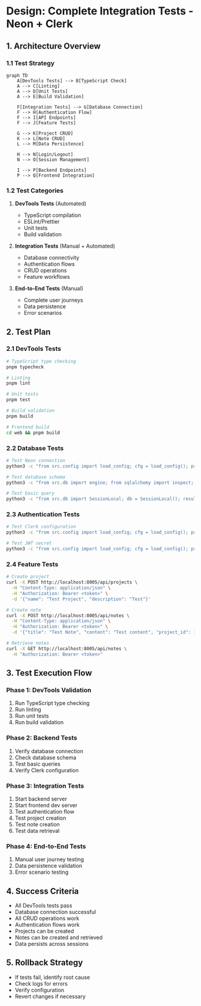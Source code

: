 # Design: Complete Integration Tests - Neon + Clerk

## 1. Architecture Overview
### 1.1 Test Strategy
```mermaid
graph TD
    A[DevTools Tests] --> B[TypeScript Check]
    A --> C[Linting]
    A --> D[Unit Tests]
    A --> E[Build Validation]
    
    F[Integration Tests] --> G[Database Connection]
    F --> H[Authentication Flow]
    F --> I[API Endpoints]
    F --> J[Feature Tests]
    
    G --> K[Project CRUD]
    K --> L[Note CRUD]
    L --> M[Data Persistence]
    
    H --> N[Login/Logout]
    N --> O[Session Management]
    
    I --> P[Backend Endpoints]
    P --> Q[Frontend Integration]
```

### 1.2 Test Categories
1. **DevTools Tests** (Automated)
   - TypeScript compilation
   - ESLint/Prettier
   - Unit tests
   - Build validation

2. **Integration Tests** (Manual + Automated)
   - Database connectivity
   - Authentication flows
   - CRUD operations
   - Feature workflows

3. **End-to-End Tests** (Manual)
   - Complete user journeys
   - Data persistence
   - Error scenarios

## 2. Test Plan

### 2.1 DevTools Tests
```bash
# TypeScript type checking
pnpm typecheck

# Linting
pnpm lint

# Unit tests
pnpm test

# Build validation
pnpm build

# Frontend build
cd web && pnpm build
```

### 2.2 Database Tests
```bash
# Test Neon connection
python3 -c "from src.config import load_config; cfg = load_config(); print(f'✅ Database URL: {cfg.database.url}')"

# Test database schema
python3 -c "from src.db import engine; from sqlalchemy import inspect; inspector = inspect(engine); print(f'Tables: {inspector.get_table_names()}')"

# Test basic query
python3 -c "from src.db import SessionLocal; db = SessionLocal(); result = db.execute('SELECT 1'); print(f'✅ Query result: {result.scalar()}')"
```

### 2.3 Authentication Tests
```bash
# Test Clerk configuration
python3 -c "from src.config import load_config; cfg = load_config(); print(f'✅ Clerk configured: {bool(cfg.auth.clerk_secret_key)}')"

# Test JWT secret
python3 -c "from src.config import load_config; cfg = load_config(); print(f'✅ JWT Secret length: {len(cfg.auth.jwt_secret_key)} chars')"
```

### 2.4 Feature Tests
```bash
# Create project
curl -X POST http://localhost:8005/api/projects \
  -H "Content-Type: application/json" \
  -H "Authorization: Bearer <token>" \
  -d '{"name": "Test Project", "description": "Test"}'

# Create note
curl -X POST http://localhost:8005/api/notes \
  -H "Content-Type: application/json" \
  -H "Authorization: Bearer <token>" \
  -d '{"title": "Test Note", "content": "Test content", "project_id": 1}'

# Retrieve notes
curl -X GET http://localhost:8005/api/notes \
  -H "Authorization: Bearer <token>"
```

## 3. Test Execution Flow

### Phase 1: DevTools Validation
1. Run TypeScript type checking
2. Run linting
3. Run unit tests
4. Run build validation

### Phase 2: Backend Tests
1. Verify database connection
2. Check database schema
3. Test basic queries
4. Verify Clerk configuration

### Phase 3: Integration Tests
1. Start backend server
2. Start frontend dev server
3. Test authentication flow
4. Test project creation
5. Test note creation
6. Test data retrieval

### Phase 4: End-to-End Tests
1. Manual user journey testing
2. Data persistence validation
3. Error scenario testing

## 4. Success Criteria
- All DevTools tests pass
- Database connection successful
- All CRUD operations work
- Authentication flows work
- Projects can be created
- Notes can be created and retrieved
- Data persists across sessions

## 5. Rollback Strategy
- If tests fail, identify root cause
- Check logs for errors
- Verify configuration
- Revert changes if necessary
